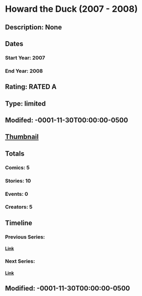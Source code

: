 # Howard the Duck (2007 - 2008)
## Description: None
## Dates
### Start Year: 2007
### End Year: 2008
## Rating: RATED A
## Type: limited
## Modifed: -0001-11-30T00:00:00-0500
## [Thumbnail](http://i.annihil.us/u/prod/marvel/i/mg/5/d0/4bc394a11582a.jpg)
## Totals
### Comics: 5
### Stories: 10
### Events: 0
### Creators: 5
## Timeline
### Previous Series: 
#### [Link]()
### Next Series: 
#### [Link]()
## Modified: -0001-11-30T00:00:00-0500
